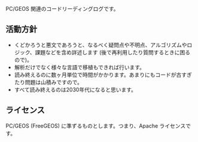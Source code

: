 PC/GEOS 関連のコードリーディングログです。

## 活動方針

* くどかろうと悪文であろうと、なるべく疑問点や不明点、アルゴリズムやロジック、課題などを含め詳述します (後で再利用したり質問するときに困るので)。
* 解析だけでなく様々な言語で移植もできれば行います。
* 読み終えるのに数ヶ月単位で時間がかかります。あまりにもコードが古すぎたり問題は山積みですので。
* すべて読み終えるのは2030年代になると思います。
 
## ライセンス
PC/GEOS (FreeGEOS) に準ずるものとします。つまり、Apache ライセンスです。
